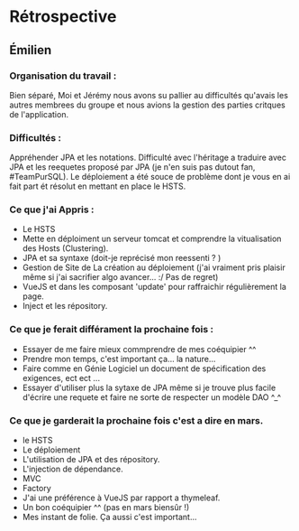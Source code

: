 # Rétrospective


## Émilien
### Organisation du travail : 
Bien séparé, Moi et Jérémy nous avons su pallier au difficultés qu'avais les autres membrees du groupe et nous avions la gestion des parties critques de l'application.

### Difficultés :
Appréhender JPA et les notations. Difficulté avec l'héritage a traduire avec JPA et les reequetes proposé par JPA (je n'en suis pas dutout fan, #TeamPurSQL).
Le déploiement a été souce de problème dont je vous en ai fait part ét résolut en mettant en place le HSTS.

### Ce que j'ai Appris : 
 * Le HSTS
 * Mette en déploiment un serveur tomcat et comprendre la vitualisation des Hosts (Clustering).
 * JPA et sa syntaxe (doit-je reprécisé mon reessenti ? )
 * Gestion de Site de La création au déploiement (j'ai vraiment pris plaisir même si j'ai sacrifier algo avancer... :/ Pas de regret)
 * VueJS et dans les composant 'update' pour raffraichir régulièrement la page.
 * Inject et les répository. 

### Ce que je ferait différament la prochaine fois : 
 * Essayer de me faire mieux commprendre de mes coéquipier ^^
 * Prendre mon temps, c'est important ça... la nature... 
 * Faire comme en Génie Logiciel un document de spécification des exigences, ect ect ...
 * Essayer d'utiliser plus la sytaxe de JPA même si je trouve plus facile d'écrire une requete et faire ne sorte de respecter un modèle DAO ^_^

### Ce que je garderait la prochaine fois c'est a dire en mars.
 * le HSTS
 * Le déploiement
 * L'utilisation de JPA et des répository.
 * L'injection de dépendance.
 * MVC
 * Factory
 * J'ai une préférence à VueJS par rapport a thymeleaf.
 * Un bon coéquipier ^^ (pas en mars biensûr !)
 * Mes instant de folie. Ça aussi c'est important...

